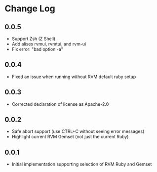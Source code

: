 # Change Log

## 0.0.5

- Support Zsh (Z Shell)
- Add alises rvmui, rvmtui, and rvm-ui
- Fix error: "bad option -a"

## 0.0.4

- Fixed an issue when running without RVM default ruby setup

## 0.0.3

- Corrected declaration of license as Apache-2.0

## 0.0.2

- Safe abort support (use CTRL+C without seeing error messages)
- Highlight current RVM Gemset (not just the current Ruby)

## 0.0.1

- Initial implementation supporting selection of RVM Ruby and Gemset
